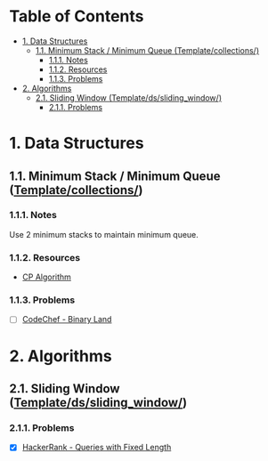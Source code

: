 # Table of Contents <!-- omit in toc -->

- [1. Data Structures](#1-data-structures)
  - [1.1. Minimum Stack / Minimum Queue (Template/collections/)](#11-minimum-stack--minimum-queue-templatecollections)
    - [1.1.1. Notes](#111-notes)
    - [1.1.2. Resources](#112-resources)
    - [1.1.3. Problems](#113-problems)
- [2. Algorithms](#2-algorithms)
  - [2.1. Sliding Window (Template/ds/sliding_window/)](#21-sliding-window-templatedssliding_window)
    - [2.1.1. Problems](#211-problems)

# 1. Data Structures

## 1.1. Minimum Stack / Minimum Queue ([Template/collections/](Template/collections/))

### 1.1.1. Notes
Use 2 minimum stacks to maintain minimum queue.

### 1.1.2. Resources
- [CP Algorithm](https://cp-algorithms.com/data_structures/stack_queue_modification.html)

### 1.1.3. Problems
- [ ] [CodeChef - Binary Land](https://www.codechef.com/MAY20A/problems/BINLAND)

# 2. Algorithms

## 2.1. Sliding Window ([Template/ds/sliding_window/](Template/ds/sliding_window/))

### 2.1.1. Problems
- [x] [HackerRank - Queries with Fixed Length](https://www.hackerrank.com/challenges/queries-with-fixed-length/problem)
